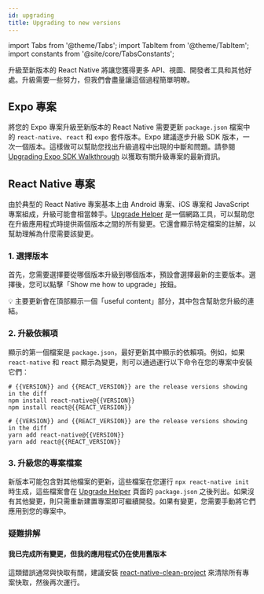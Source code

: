 ```yaml
---
id: upgrading
title: Upgrading to new versions
---
```


import Tabs from '@theme/Tabs'; import TabItem from '@theme/TabItem'; import constants from '@site/core/TabsConstants';

升級至新版本的 React Native 將讓您獲得更多 API、視圖、開發者工具和其他好處。升級需要一些努力，但我們會盡量讓這個過程簡單明瞭。

## Expo 專案

將您的 Expo 專案升級至新版本的 React Native 需要更新 `package.json` 檔案中的 `react-native`、`react` 和 `expo` 套件版本。Expo 建議逐步升級 SDK 版本，一次一個版本。這樣做可以幫助您找出升級過程中出現的中斷和問題。請參閱 [Upgrading Expo SDK Walkthrough](https://docs.expo.dev/workflow/upgrading-expo-sdk-walkthrough/) 以獲取有關升級專案的最新資訊。

## React Native 專案

由於典型的 React Native 專案基本上由 Android 專案、iOS 專案和 JavaScript 專案組成，升級可能會相當棘手。[Upgrade Helper](https://react-native-community.github.io/upgrade-helper/) 是一個網路工具，可以幫助您在升級應用程式時提供兩個版本之間的所有變更。它還會顯示特定檔案的註解，以幫助理解為什麼需要該變更。

### 1. 選擇版本

首先，您需要選擇要從哪個版本升級到哪個版本，預設會選擇最新的主要版本。選擇後，您可以點擊「Show me how to upgrade」按鈕。

💡 主要更新會在頂部顯示一個「useful content」部分，其中包含幫助您升級的連結。

### 2. 升級依賴項

顯示的第一個檔案是 `package.json`，最好更新其中顯示的依賴項。例如，如果 `react-native` 和 `react` 顯示為變更，則可以通過運行以下命令在您的專案中安裝它們：

<Tabs groupId="package-manager" queryString defaultValue={constants.defaultPackageManager} values={constants.packageManagers}>
<TabItem value="npm">

```shell
# {{VERSION}} and {{REACT_VERSION}} are the release versions showing in the diff
npm install react-native@{{VERSION}}
npm install react@{{REACT_VERSION}}
```

</TabItem>
<TabItem value="yarn">

```shell
# {{VERSION}} and {{REACT_VERSION}} are the release versions showing in the diff
yarn add react-native@{{VERSION}}
yarn add react@{{REACT_VERSION}}
```

</TabItem>
</Tabs>

### 3. 升級您的專案檔案

新版本可能包含對其他檔案的更新，這些檔案在您運行 `npx react-native init` 時生成，這些檔案會在 [Upgrade Helper](https://react-native-community.github.io/upgrade-helper/) 頁面的 `package.json` 之後列出。如果沒有其他變更，則只需重新建置專案即可繼續開發。如果有變更，您需要手動將它們應用到您的專案中。

### 疑難排解

#### 我已完成所有變更，但我的應用程式仍在使用舊版本

這類錯誤通常與快取有關，建議安裝 [react-native-clean-project](https://github.com/pmadruga/react-native-clean-project) 來清除所有專案快取，然後再次運行。